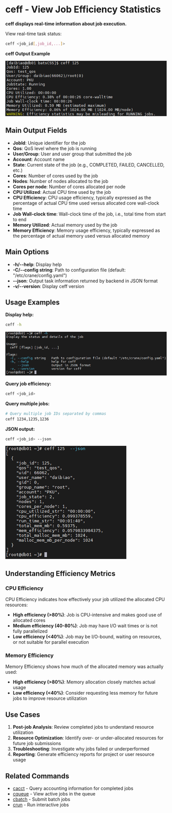 # ceff - View Job Efficiency Statistics

**ceff displays real-time information about job execution.**

View real-time task status:

```bash
ceff <job_id[,job_id,...]>
```

**ceff Output Example**

![ceff](../images/ceff/ceff.png)

## Main Output Fields

- **JobId**: Unique identifier for the job
- **Qos**: QoS level where the job is running
- **User/Group**: User and user group that submitted the job
- **Account**: Account name
- **State**: Current state of the job (e.g., COMPLETED, FAILED, CANCELLED, etc.)
- **Cores**: Number of cores used by the job
- **Nodes**: Number of nodes allocated to the job
- **Cores per node**: Number of cores allocated per node
- **CPU Utilized**: Actual CPU time used by the job
- **CPU Efficiency**: CPU usage efficiency, typically expressed as the percentage of actual CPU time used versus allocated core wall-clock time
- **Job Wall-clock time**: Wall-clock time of the job, i.e., total time from start to end
- **Memory Utilized**: Actual memory used by the job
- **Memory Efficiency**: Memory usage efficiency, typically expressed as the percentage of actual memory used versus allocated memory

## Main Options

- **-h/--help**: Display help
- **-C/--config string**: Path to configuration file (default: "/etc/crane/config.yaml")
- **--json**: Output task information returned by backend in JSON format
- **-v/--version**: Display ceff version

## Usage Examples

**Display help:**
```bash
ceff -h
```

![ceff](../images/ceff/h.png)

**Query job efficiency:**
```bash
ceff <job_id>
```

**Query multiple jobs:**
```bash
# Query multiple job IDs separated by commas
ceff 1234,1235,1236
```

**JSON output:**
```bash
ceff <job_id> --json
```

![ceff](../images/ceff/json.png)

## Understanding Efficiency Metrics

### CPU Efficiency

CPU Efficiency indicates how effectively your job utilized the allocated CPU resources:

- **High efficiency (>80%)**: Job is CPU-intensive and makes good use of allocated cores
- **Medium efficiency (40-80%)**: Job may have I/O wait times or is not fully parallelized
- **Low efficiency (<40%)**: Job may be I/O-bound, waiting on resources, or not suitable for parallel execution

### Memory Efficiency

Memory Efficiency shows how much of the allocated memory was actually used:

- **High efficiency (>80%)**: Memory allocation closely matches actual usage
- **Low efficiency (<40%)**: Consider requesting less memory for future jobs to improve resource utilization

## Use Cases

1. **Post-job Analysis**: Review completed jobs to understand resource utilization
2. **Resource Optimization**: Identify over- or under-allocated resources for future job submissions
3. **Troubleshooting**: Investigate why jobs failed or underperformed
4. **Reporting**: Generate efficiency reports for project or user resource usage

## Related Commands

- [cacct](cacct.md) - Query accounting information for completed jobs
- [cqueue](cqueue.md) - View active jobs in the queue
- [cbatch](cbatch.md) - Submit batch jobs
- [crun](crun.md) - Run interactive jobs
